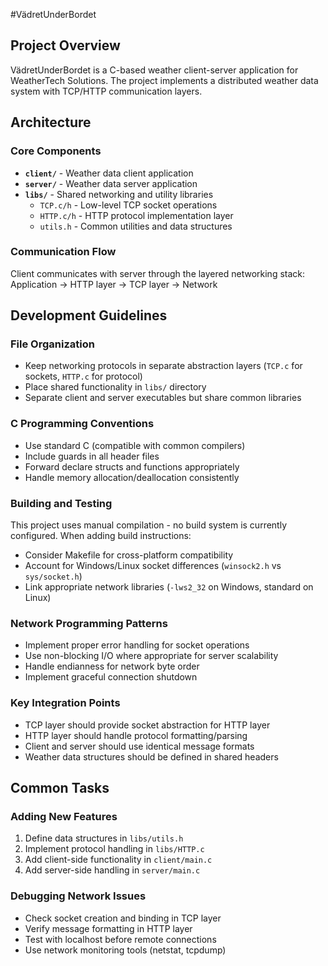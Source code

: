 #VädretUnderBordet

## Project Overview
VädretUnderBordet is a C-based weather client-server application for WeatherTech Solutions. The project implements a distributed weather data system with TCP/HTTP communication layers.

## Architecture

### Core Components
- **`client/`** - Weather data client application
- **`server/`** - Weather data server application  
- **`libs/`** - Shared networking and utility libraries
  - `TCP.c/h` - Low-level TCP socket operations
  - `HTTP.c/h` - HTTP protocol implementation layer
  - `utils.h` - Common utilities and data structures

### Communication Flow
Client communicates with server through the layered networking stack: Application → HTTP layer → TCP layer → Network

## Development Guidelines

### File Organization
- Keep networking protocols in separate abstraction layers (`TCP.c` for sockets, `HTTP.c` for protocol)
- Place shared functionality in `libs/` directory
- Separate client and server executables but share common libraries

### C Programming Conventions
- Use standard C (compatible with common compilers)
- Include guards in all header files
- Forward declare structs and functions appropriately
- Handle memory allocation/deallocation consistently

### Building and Testing
This project uses manual compilation - no build system is currently configured. When adding build instructions:
- Consider Makefile for cross-platform compatibility
- Account for Windows/Linux socket differences (`winsock2.h` vs `sys/socket.h`)
- Link appropriate network libraries (`-lws2_32` on Windows, standard on Linux)

### Network Programming Patterns
- Implement proper error handling for socket operations
- Use non-blocking I/O where appropriate for server scalability  
- Handle endianness for network byte order
- Implement graceful connection shutdown

### Key Integration Points
- TCP layer should provide socket abstraction for HTTP layer
- HTTP layer should handle protocol formatting/parsing
- Client and server should use identical message formats
- Weather data structures should be defined in shared headers

## Common Tasks

### Adding New Features
1. Define data structures in `libs/utils.h`
2. Implement protocol handling in `libs/HTTP.c`
3. Add client-side functionality in `client/main.c`
4. Add server-side handling in `server/main.c`

### Debugging Network Issues
- Check socket creation and binding in TCP layer
- Verify message formatting in HTTP layer
- Test with localhost before remote connections
- Use network monitoring tools (netstat, tcpdump)